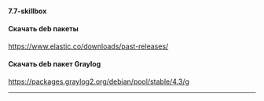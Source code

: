 #### 7.7-skillbox

#### Скачать deb пакеты
https://www.elastic.co/downloads/past-releases/

#### Скачать deb пакет Graylog
https://packages.graylog2.org/debian/pool/stable/4.3/g

---------------------------------------------------------
